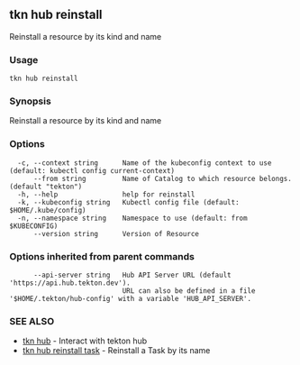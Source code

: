 ## tkn hub reinstall

Reinstall a resource by its kind and name

### Usage

```
tkn hub reinstall
```

### Synopsis

Reinstall a resource by its kind and name

### Options

```
  -c, --context string      Name of the kubeconfig context to use (default: kubectl config current-context)
      --from string         Name of Catalog to which resource belongs. (default "tekton")
  -h, --help                help for reinstall
  -k, --kubeconfig string   Kubectl config file (default: $HOME/.kube/config)
  -n, --namespace string    Namespace to use (default: from $KUBECONFIG)
      --version string      Version of Resource
```

### Options inherited from parent commands

```
      --api-server string   Hub API Server URL (default 'https://api.hub.tekton.dev').
                            URL can also be defined in a file '$HOME/.tekton/hub-config' with a variable 'HUB_API_SERVER'.
```

### SEE ALSO

* [tkn hub](tkn_hub.md)	 - Interact with tekton hub
* [tkn hub reinstall task](tkn_hub_reinstall_task.md)	 - Reinstall a Task by its name

